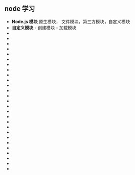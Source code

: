 <!--
 * @Author: your name
 * @Date: 2021-07-10 06:15:54
 * @LastEditTime: 2021-07-10 06:21:09
 * @LastEditors: Please set LastEditors
 * @Description: In User Settings Edit
 * @FilePath: \notes\study notes\nodejs\node学习.md
-->

## node 学习

-   **Node.js 模块** 原生模块， 文件模块，第三方模块，自定义模块
-   **自定义模块** - 创建模块 - 加载模块
-
-
-
-
-
-
-
-
-
-
-
-
-
-
-
-
-
-
-
-
-
-
-
-
-
-
-
